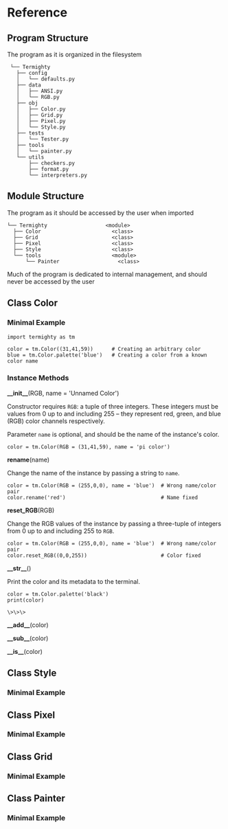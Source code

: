 # Reference

## Program Structure
The program as it is organized in the filesystem

     └── Termighty
       ├── config
       │   └── defaults.py
       ├── data
       │   ├── ANSI.py
       │   └── RGB.py
       ├── obj
       │   ├── Color.py
       │   ├── Grid.py
       │   ├── Pixel.py
       │   └── Style.py
       ├── tests
       │   └── Tester.py
       ├── tools
       │   └── painter.py
       └── utils
           ├── checkers.py
           ├── format.py
           └── interpreters.py

## Module Structure
The program as it should be accessed by the user when imported

    └── Termighty                   <module>
      ├── Color                       <class>
      ├── Grid                        <class>
      ├── Pixel                       <class>
      ├── Style                       <class>
      └── tools                       <module>
          └── Painter                   <class>

Much of the program is dedicated to internal management, and should never be
accessed by the user

## Class Color

### Minimal Example

    import termighty as tm

    color = tm.Color((31,41,59))      # Creating an arbitrary color
    blue = tm.Color.palette('blue')   # Creating a color from a known color name

### Instance Methods

**\_\_init\_\_**(RGB, name = 'Unnamed Color')

Constructor requires `RGB`: a tuple of three integers.  These integers must be values from 0 up to and including 255 – they represent red, green, and blue (RGB) color channels respectively.

Parameter `name` is optional, and should be the name of the instance's color.

    color = tm.Color(RGB = (31,41,59), name = 'pi color')

**rename**(name)

Change the name of the instance by passing a string to `name`.

    color = tm.Color(RGB = (255,0,0), name = 'blue')  # Wrong name/color pair
    color.rename('red')                               # Name fixed


**reset_RGB**(RGB)

Change the RGB values of the instance by passing a three-tuple of integers from 0 up to and including 255 to `RGB`.

    color = tm.Color(RGB = (255,0,0), name = 'blue')  # Wrong name/color pair
    color.reset_RGB((0,0,255))                        # Color fixed

**\_\_str\_\_**()

Print the color and its metadata to the terminal.

    color = tm.Color.palette('black')
    print(color)

    \>\>\> 



**\_\_add\_\_**(color)

**\_\_sub\_\_**(color)

**\_\_is\_\_**(color)

## Class Style

### Minimal Example

## Class Pixel

### Minimal Example

## Class Grid

### Minimal Example

## Class Painter

### Minimal Example
